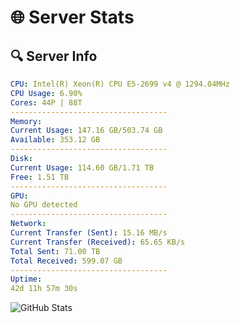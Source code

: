 # 🌐 Server Stats
## 🔍 Server Info
```yaml
CPU: Intel(R) Xeon(R) CPU E5-2699 v4 @ 1294.04MHz
CPU Usage: 6.90%
Cores: 44P | 88T
-----------------------------------
Memory:
Current Usage: 147.16 GB/503.74 GB
Available: 353.12 GB
-----------------------------------
Disk:
Current Usage: 114.60 GB/1.71 TB
Free: 1.51 TB
-----------------------------------
GPU:
No GPU detected
-----------------------------------
Network:
Current Transfer (Sent): 15.16 MB/s
Current Transfer (Received): 65.65 KB/s
Total Sent: 71.00 TB
Total Received: 599.07 GB
-----------------------------------
Uptime:
42d 11h 57m 30s
```
![GitHub Stats](https://img.shields.io/badge/Updated-2025-04-19_09:20:19-blue)